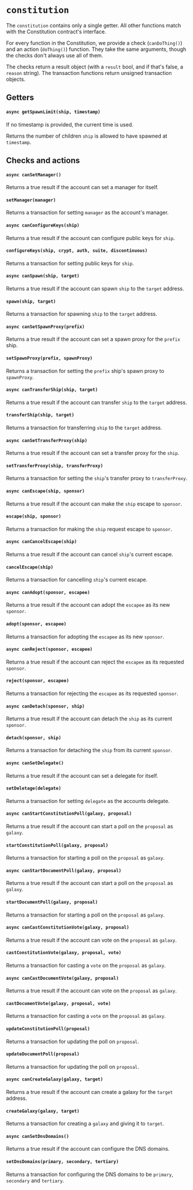 # `constitution`

The `constitution` contains only a single getter. All other functions match
with the Constitution contract's interface.

For every function in the Constitution, we provide a check (`canDoThing()`) and
an action (`doThing()`) function. They take the same arguments, though the
checks don't always use all of them.

The checks return a result object (with a `result` bool, and if that's false,
a `reason` string). The transaction functions return unsigned transaction
objects.

## Getters

#### `async getSpawnLimit(ship, timestamp)`

If no timestamp is provided, the current time is used.

Returns the number of children `ship` is allowed to have spawned at `timestamp`.

## Checks and actions

#### `async canSetManager()`

Returns a true result if the account can set a manager for itself.

#### `setManager(manager)`

Returns a transaction for setting `manager` as the account's manager.

#### `async canConfigureKeys(ship)`

Returns a true result if the account can configure public keys for `ship`.

#### `configureKeys(ship, crypt, auth, suite, discontinuous)`

Returns a transaction for setting public keys for `ship`.

#### `async canSpawn(ship, target)`

Returns a true result if the account can spawn `ship` to the `target` address.

#### `spawn(ship, target)`

Returns a transaction for spawning `ship` to the `target` address.

#### `async canSetSpawnProxy(prefix)`

Returns a true result if the account can set a spawn proxy for the `prefix` ship.

#### `setSpawnProxy(prefix, spawnProxy)`

Returns a transaction for setting the `prefix` ship's spawn proxy to `spawnProxy`.

#### `async canTransferShip(ship, target)`

Returns a true result if the account can transfer `ship` to the `target` address.

#### `transferShip(ship, target)`

Returns a transaction for transferring `ship` to the `target` address.

#### `async canSetTransferProxy(ship)`

Returns a true result if the account can set a transfer proxy for the `ship`.

#### `setTransferProxy(ship, transferProxy)`

Returns a transaction for setting the `ship`'s transfer proxy to `transferProxy`.

#### `async canEscape(ship, sponsor)`

Returns a true result if the account can make the `ship` escape to `sponsor`.

#### `escape(ship, sponsor)`

Returns a transaction for making the `ship` request escape to `sponsor`.

#### `async canCancelEscape(ship)`

Returns a true result if the account can cancel `ship`'s current escape.

#### `cancelEscape(ship)`

Returns a transaction for cancelling `ship`'s current escape.

#### `async canAdopt(sponsor, escapee)`

Returns a true result if the account can adopt the `escapee` as its new `sponsor`.

#### `adopt(sponsor, escapee)`

Returns a transaction for adopting the `escapee` as its new `sponsor`.

#### `async canReject(sponsor, escapee)`

Returns a true result if the account can reject the `escapee` as its requested
`sponsor`.

#### `reject(sponsor, escapee)`

Returns a transaction for rejecting the `escapee` as its requested `sponsor`.

#### `async canDetach(sponsor, ship)`

Returns a true result if the account can detach the `ship` as its current
`sponsor`.

#### `detach(sponsor, ship)`

Returns a transaction for detaching the `ship` from its current `sponsor`.

#### `async canSetDelegate()`

Returns a true result if the account can set a delegate for itself.

#### `setDeletage(delegate)`

Returns a transaction for setting `delegate` as the accounts delegate.

#### `async canStartConstitutionPoll(galaxy, proposal)`

Returns a true result if the account can start a poll on the `proposal` as
`galaxy`.

#### `startConstitutionPoll(galaxy, proposal)`

Returns a transaction for starting a poll on the `proposal` as `galaxy`.

#### `async canStartDocumentPoll(galaxy, proposal)`

Returns a true result if the account can start a poll on the `proposal` as
`galaxy`.

#### `startDocumentPoll(galaxy, proposal)`

Returns a transaction for starting a poll on the `proposal` as `galaxy`.

#### `async canCastConstitutionVote(galaxy, proposal)`

Returns a true result if the account can vote on the `proposal` as `galaxy`.

#### `castConstitutionVote(galaxy, proposal, vote)`

Returns a transaction for casting a `vote` on the `proposal` as `galaxy`.

#### `async canCastDocumentVote(galaxy, proposal)`

Returns a true result if the account can vote on the `proposal` as `galaxy`.

#### `castDocumentVote(galaxy, proposal, vote)`

Returns a transaction for casting a `vote` on the `proposal` as `galaxy`.

#### `updateConstitutionPoll(proposal)`

Returns a transaction for updating the poll on `proposal`.

#### `updateDocumentPoll(proposal)`

Returns a transaction for updating the poll on `proposal`.

#### `async canCreateGalaxy(galaxy, target)`

Returns a true result if the account can create a galaxy for the `target`
address.

#### `createGalaxy(galaxy, target)`

Returns a transaction for creating a `galaxy` and giving it to `target`.

#### `async canSetDnsDomains()`

Returns a true result if the account can configure the DNS domains.

#### `setDnsDomains(primary, secondary, tertiary)`

Returns a transaction for configuring the DNS domains to be `primary`,
`secondary` and `tertiary`.
